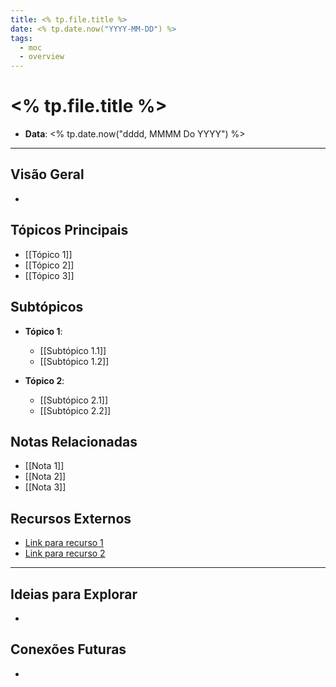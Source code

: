 ```yaml
---
title: <% tp.file.title %>
date: <% tp.date.now("YYYY-MM-DD") %>
tags:
  - moc
  - overview
---
```


# <% tp.file.title %>

- **Data**: <% tp.date.now("dddd, MMMM Do YYYY") %>

---

## Visão Geral

- 

## Tópicos Principais

- [[Tópico 1]]
- [[Tópico 2]]
- [[Tópico 3]]

## Subtópicos

- **Tópico 1**:
  - [[Subtópico 1.1]]
  - [[Subtópico 1.2]]

- **Tópico 2**:
  - [[Subtópico 2.1]]
  - [[Subtópico 2.2]]

## Notas Relacionadas

- [[Nota 1]]
- [[Nota 2]]
- [[Nota 3]]

## Recursos Externos

- [Link para recurso 1](URL)
- [Link para recurso 2](URL)

---

## Ideias para Explorar

- 

## Conexões Futuras

- 
